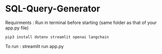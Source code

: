 # SQL-Query-Generator

Requirments : Run in terminal before starting
(same folder as that of your app.py file)

    pip3 install dotenv streamlit openai langchain

To run : streamlit run app.py
